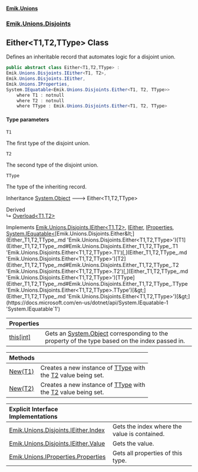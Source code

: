 #### [Emik.Unions](index.md 'index')
### [Emik.Unions.Disjoints](Emik.Unions.Disjoints.md 'Emik.Unions.Disjoints')

## Either<T1,T2,TType> Class

Defines an inheritable record that automates logic for a disjoint union.

```csharp
public abstract class Either<T1,T2,TType> :
Emik.Unions.Disjoints.IEither<T1, T2>,
Emik.Unions.Disjoints.IEither,
Emik.Unions.IProperties,
System.IEquatable<Emik.Unions.Disjoints.Either<T1, T2, TType>>
    where T1 : notnull
    where T2 : notnull
    where TType : Emik.Unions.Disjoints.Either<T1, T2, TType>
```
#### Type parameters

<a name='Emik.Unions.Disjoints.Either_T1,T2,TType_.T1'></a>

`T1`

The first type of the disjoint union.

<a name='Emik.Unions.Disjoints.Either_T1,T2,TType_.T2'></a>

`T2`

The second type of the disjoint union.

<a name='Emik.Unions.Disjoints.Either_T1,T2,TType_.TType'></a>

`TType`

The type of the inheriting record.

Inheritance [System.Object](https://docs.microsoft.com/en-us/dotnet/api/System.Object 'System.Object') &#129106; Either<T1,T2,TType>

Derived  
&#8627; [Overload&lt;T1,T2&gt;](Overload_T1,T2_.md 'Emik.Unions.Disjoints.Overload<T1,T2>')

Implements [Emik.Unions.Disjoints.IEither&lt;](IEither_T1,T2_.md 'Emik.Unions.Disjoints.IEither<T1,T2>')[T1](Either_T1,T2,TType_.md#Emik.Unions.Disjoints.Either_T1,T2,TType_.T1 'Emik.Unions.Disjoints.Either<T1,T2,TType>.T1')[,](IEither_T1,T2_.md 'Emik.Unions.Disjoints.IEither<T1,T2>')[T2](Either_T1,T2,TType_.md#Emik.Unions.Disjoints.Either_T1,T2,TType_.T2 'Emik.Unions.Disjoints.Either<T1,T2,TType>.T2')[&gt;](IEither_T1,T2_.md 'Emik.Unions.Disjoints.IEither<T1,T2>'), [IEither](IEither.md 'Emik.Unions.Disjoints.IEither'), [IProperties](IProperties.md 'Emik.Unions.IProperties'), [System.IEquatable&lt;](https://docs.microsoft.com/en-us/dotnet/api/System.IEquatable-1 'System.IEquatable`1')[Emik.Unions.Disjoints.Either&lt;](Either_T1,T2,TType_.md 'Emik.Unions.Disjoints.Either<T1,T2,TType>')[T1](Either_T1,T2,TType_.md#Emik.Unions.Disjoints.Either_T1,T2,TType_.T1 'Emik.Unions.Disjoints.Either<T1,T2,TType>.T1')[,](Either_T1,T2,TType_.md 'Emik.Unions.Disjoints.Either<T1,T2,TType>')[T2](Either_T1,T2,TType_.md#Emik.Unions.Disjoints.Either_T1,T2,TType_.T2 'Emik.Unions.Disjoints.Either<T1,T2,TType>.T2')[,](Either_T1,T2,TType_.md 'Emik.Unions.Disjoints.Either<T1,T2,TType>')[TType](Either_T1,T2,TType_.md#Emik.Unions.Disjoints.Either_T1,T2,TType_.TType 'Emik.Unions.Disjoints.Either<T1,T2,TType>.TType')[&gt;](Either_T1,T2,TType_.md 'Emik.Unions.Disjoints.Either<T1,T2,TType>')[&gt;](https://docs.microsoft.com/en-us/dotnet/api/System.IEquatable-1 'System.IEquatable`1')

| Properties | |
| :--- | :--- |
| [this[int]](Either_T1,T2,TType_.Item.7LZM6OXkj+leTG9DzUlVwQ.md 'Emik.Unions.Disjoints.Either<T1,T2,TType>.this[int]') | Gets an [System.Object](https://docs.microsoft.com/en-us/dotnet/api/System.Object 'System.Object') corresponding to the property of the type based on the index passed in. |

| Methods | |
| :--- | :--- |
| [New(T1)](Either_T1,T2,TType_.New.X7aBVQeiuWtHLFu1eYPoyw.md 'Emik.Unions.Disjoints.Either<T1,T2,TType>.New(T1)') | Creates a new instance of [TType](Either_T1,T2,TType_.md#Emik.Unions.Disjoints.Either_T1,T2,TType_.TType 'Emik.Unions.Disjoints.Either<T1,T2,TType>.TType') with<br/>the [T2](Either_T1,T2,TType_.md#Emik.Unions.Disjoints.Either_T1,T2,TType_.T2 'Emik.Unions.Disjoints.Either<T1,T2,TType>.T2') value being set. |
| [New(T2)](Either_T1,T2,TType_.New.PoujcLi0qjrbFTT7gI95RQ.md 'Emik.Unions.Disjoints.Either<T1,T2,TType>.New(T2)') | Creates a new instance of [TType](Either_T1,T2,TType_.md#Emik.Unions.Disjoints.Either_T1,T2,TType_.TType 'Emik.Unions.Disjoints.Either<T1,T2,TType>.TType') with<br/>the [T2](Either_T1,T2,TType_.md#Emik.Unions.Disjoints.Either_T1,T2,TType_.T2 'Emik.Unions.Disjoints.Either<T1,T2,TType>.T2') value being set. |

| Explicit Interface Implementations | |
| :--- | :--- |
| [Emik.Unions.Disjoints.IEither.Index](Either_T1,T2,TType_.Emik.Unions.Disjoints.IEither.Index.md 'Emik.Unions.Disjoints.Either<T1,T2,TType>.Emik.Unions.Disjoints.IEither.Index') | Gets the index where the value is contained. |
| [Emik.Unions.Disjoints.IEither.Value](Either_T1,T2,TType_.Emik.Unions.Disjoints.IEither.Value.md 'Emik.Unions.Disjoints.Either<T1,T2,TType>.Emik.Unions.Disjoints.IEither.Value') | Gets the value. |
| [Emik.Unions.IProperties.Properties](Either_T1,T2,TType_.Emik.Unions.IProperties.Properties.md 'Emik.Unions.Disjoints.Either<T1,T2,TType>.Emik.Unions.IProperties.Properties') | Gets all properties of this type. |
